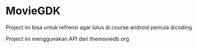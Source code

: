 # MovieGDK

Project ini bisa untuk refrensi agar lulus di course android pemula dicoding

Project ini menggunakan API dari themoviedb.org